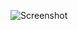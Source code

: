 ![Screenshot](https://raw.githubusercontent.com/Cryakl/Ultimate-RAT-Collection/refs/heads/main/BlackShades/Blackshades%20v2.6.2/Screenshot.png)
